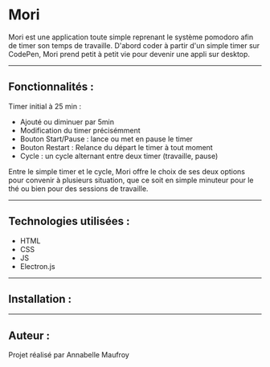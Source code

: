 # Mori

Mori est une application toute simple reprenant le système pomodoro afin de timer son temps de travaille. D'abord coder à partir d'un simple timer sur CodePen, Mori prend petit à petit vie pour devenir une appli sur desktop.

___
## Fonctionnalités :

Timer initial à 25 min :
+ Ajouté ou diminuer par 5min
+ Modification du timer précisémment
+ Bouton Start/Pause : lance ou met en pause le timer
+ Bouton Restart : Relance du départ le timer à tout moment
+ Cycle : un cycle alternant entre deux timer (travaille, pause)

Entre le simple timer et le cycle, Mori offre le choix de ses deux options pour convenir à plusieurs situation, que ce soit en simple minuteur pour le thé ou bien pour des sessions de travaille.

___
## Technologies utilisées :

- HTML
- CSS
- JS
- Electron.js
___
## Installation :


___
## Auteur :
Projet réalisé par Annabelle Maufroy
